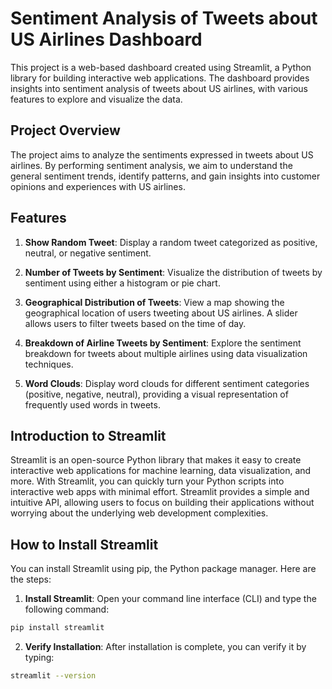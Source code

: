 # Sentiment Analysis of Tweets about US Airlines Dashboard

This project is a web-based dashboard created using Streamlit, a Python library for building interactive web applications. The dashboard provides insights into sentiment analysis of tweets about US airlines, with various features to explore and visualize the data.

## Project Overview

The project aims to analyze the sentiments expressed in tweets about US airlines. By performing sentiment analysis, we aim to understand the general sentiment trends, identify patterns, and gain insights into customer opinions and experiences with US airlines.

## Features

1. **Show Random Tweet**: Display a random tweet categorized as positive, neutral, or negative sentiment.

2. **Number of Tweets by Sentiment**: Visualize the distribution of tweets by sentiment using either a histogram or pie chart.

3. **Geographical Distribution of Tweets**: View a map showing the geographical location of users tweeting about US airlines. A slider allows users to filter tweets based on the time of day.

4. **Breakdown of Airline Tweets by Sentiment**: Explore the sentiment breakdown for tweets about multiple airlines using data visualization techniques.

5. **Word Clouds**: Display word clouds for different sentiment categories (positive, negative, neutral), providing a visual representation of frequently used words in tweets.

## Introduction to Streamlit

Streamlit is an open-source Python library that makes it easy to create interactive web applications for machine learning, data visualization, and more. With Streamlit, you can quickly turn your Python scripts into interactive web apps with minimal effort. Streamlit provides a simple and intuitive API, allowing users to focus on building their applications without worrying about the underlying web development complexities.

## How to Install Streamlit

You can install Streamlit using pip, the Python package manager. Here are the steps:

1. **Install Streamlit**: Open your command line interface (CLI) and type the following command:
````bash 
pip install streamlit
````
2. **Verify Installation**: After installation is complete, you can verify it by typing:
````bash
streamlit --version
````


